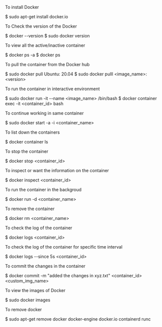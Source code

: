 To install Docker

\$ sudo apt-get install docker.io

To Check the version of the Docker

\$ docker \--version \$ sudo docker version

To view all the active/inactive container

\$ docker ps -a \$ docker ps

To pull the container from the Docker hub

\$ sudo docker pull Ubuntu: 20.04 \$ sudo docker pulll
\<image_name\>:\<version\>

To run the container in interactive environment

\$ sudo docker run -it \--name \<image_name\> /bin/bash \$ docker
container exec -it \<container_id\> bash

To continue working in same container

\$ sudo docker start -a -i \<container_name\>

To list down the containers

\$ docker container ls

To stop the container

\$ docker stop \<container_id\>

To inspect or want the information on the container

\$ docker inspect \<container_id\>

To run the container in the backgroud

\$ docker run -d \<container_name\>

To remove the container

\$ docker rm \<container_name\>

To check the log of the container

\$ docker logs \<container_id\>

To check the log of the container for specific time interval

\$ docker logs \--since 5s \<container_id\>

To commit the changes in the container

\$ docker commit -m \"added the changes in xyz.txt\" \<container_id\>
\<custom_img_name\>

To view the images of Docker

\$ sudo docker images

To remove docker

\$ sudo apt-get remove docker docker-engine docker.io containerd runc

